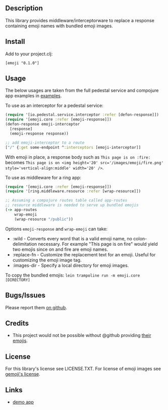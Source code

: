 ## Description

This library provides middleware/interceptorware to replace a response
containing emoji names with bundled emoji images.

## Install

Add to your project.clj:

    [emoji "0.1.0"]

## Usage

The below usages are taken from the full pedestal service and
compojure app examples in [examples](examples/).

To use as an interceptor for a pedestal service:

```clojure
(require '[io.pedestal.service.interceptor :refer [defon-response]])
(require '[emoji.core :refer [emoji-response]])
(defon-response emoji-interceptor
  [response]
  (emoji-response response))

;; add emoji-interceptor to a route
["/" {:get some-endpoint ^:interceptors [emoji-interceptor]]
```

With emoji in place, a response body such as `This page is on :fire:`
becomes `This page is on <img height='20' src='/images/emoji/fire.png' style='vertical-align:middle' width='20' />`.

To use as middleware for a ring app:

```clojure
(require '[emoji.core :refer [emoji-response]])
(require '[ring.middleware.resource :refer [wrap-resource]])

;; Assuming a compojure routes table called app-routes
;; resource middleware is needed to serve up bundled emojis
(-> app-routes
    wrap-emoji
    (wrap-resource "/public"))
```

Options `emoji-response` and `wrap-emoji` can take:

* :wild - Converts every word that is a valid emoji name, no
  colon-delimitation necessary. For example "This page is on fire" would yield
  two emojis since on and fire are emoji names.
* :replace-fn - Customize the replacement text for an emoji. Useful
  for customizing the emoji image tag.
* :images-dir - Specify a local directory for emoji images.

To copy the bundled emojis: `lein trampoline run -m emoji.core [DIRECTORY]`

## Bugs/Issues

Please report them
[on github](http://github.com/cldwalker/emoji/issues).

## Credits
* This project would not be possible without @github providing [their emojis](https://github.com/github/gemoji/).

## License

For this library's license see LICENSE.TXT. For license of emoji
images see [gemoji's license](https://github.com/github/gemoji/blob/master/LICENSE).

## Links
* [demo app](https://github.com/cldwalker/emojinator)
